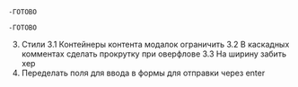 <!-- 1. Настроить оставшиеся валидации
    1.1 Важно чтобы при фокусе элемента ошибка скидывалась, вешать ошибку только при проверке элемента  -->
    -ГОТОВО
<!-- 2. Поменять все экшены на вкл и выкл модалок 
    2.1 Важно при монтировании компонента скидывать все модалки, чтобы не было при рендеренге уже открыты модалки  -->
    -ГОТОВО
3. Стили 
    3.1 Контейнеры контента модалок ограничить
    3.2 В каскадных комментах сделать прокрутку при оверфлове
    3.3 На ширину забить хер
4. Переделать поля для ввода в формы для отправки через enter
